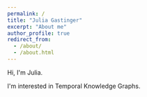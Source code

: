 ```yaml
---
permalink: /
title: "Julia Gastinger"
excerpt: "About me"
author_profile: true
redirect_from: 
  - /about/
  - /about.html
---
```


Hi, I'm Julia.

I'm interested in Temporal Knowledge Graphs.


